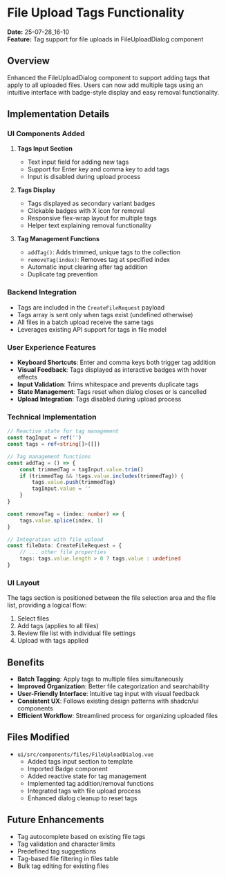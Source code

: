 # File Upload Tags Functionality

**Date:** 25-07-28_16-10  
**Feature:** Tag support for file uploads in FileUploadDialog component

## Overview

Enhanced the FileUploadDialog component to support adding tags that apply to all uploaded files. Users can now add multiple tags using an intuitive interface with badge-style display and easy removal functionality.

## Implementation Details

### UI Components Added

1. **Tags Input Section**
   - Text input field for adding new tags
   - Support for Enter key and comma key to add tags
   - Input is disabled during upload process

2. **Tags Display**
   - Tags displayed as secondary variant badges
   - Clickable badges with X icon for removal
   - Responsive flex-wrap layout for multiple tags
   - Helper text explaining removal functionality

3. **Tag Management Functions**
   - `addTag()`: Adds trimmed, unique tags to the collection
   - `removeTag(index)`: Removes tag at specified index
   - Automatic input clearing after tag addition
   - Duplicate tag prevention

### Backend Integration

- Tags are included in the `CreateFileRequest` payload
- Tags array is sent only when tags exist (undefined otherwise)
- All files in a batch upload receive the same tags
- Leverages existing API support for tags in file model

### User Experience Features

- **Keyboard Shortcuts**: Enter and comma keys both trigger tag addition
- **Visual Feedback**: Tags displayed as interactive badges with hover effects
- **Input Validation**: Trims whitespace and prevents duplicate tags
- **State Management**: Tags reset when dialog closes or is cancelled
- **Upload Integration**: Tags disabled during upload process

### Technical Implementation

```typescript
// Reactive state for tag management
const tagInput = ref('')
const tags = ref<string[]>([])

// Tag management functions
const addTag = () => {
    const trimmedTag = tagInput.value.trim()
    if (trimmedTag && !tags.value.includes(trimmedTag)) {
        tags.value.push(trimmedTag)
        tagInput.value = ''
    }
}

const removeTag = (index: number) => {
    tags.value.splice(index, 1)
}

// Integration with file upload
const fileData: CreateFileRequest = {
    // ... other file properties
    tags: tags.value.length > 0 ? tags.value : undefined
}
```

### UI Layout

The tags section is positioned between the file selection area and the file list, providing a logical flow:

1. Select files
2. Add tags (applies to all files)
3. Review file list with individual file settings
4. Upload with tags applied

## Benefits

- **Batch Tagging**: Apply tags to multiple files simultaneously
- **Improved Organization**: Better file categorization and searchability
- **User-Friendly Interface**: Intuitive tag input with visual feedback
- **Consistent UX**: Follows existing design patterns with shadcn/ui components
- **Efficient Workflow**: Streamlined process for organizing uploaded files

## Files Modified

- `ui/src/components/files/FileUploadDialog.vue`
  - Added tags input section to template
  - Imported Badge component
  - Added reactive state for tag management
  - Implemented tag addition/removal functions
  - Integrated tags with file upload process
  - Enhanced dialog cleanup to reset tags

## Future Enhancements

- Tag autocomplete based on existing file tags
- Tag validation and character limits
- Predefined tag suggestions
- Tag-based file filtering in files table
- Bulk tag editing for existing files
